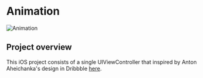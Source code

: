 # Animation

![Animation](Animation.gif)



## Project overview
This iOS project consists of a single UIViewController that inspired by Anton Aheichanka's design in Dribbble [here](https://dribbble.com/shots/1928064-Secret-Project).

